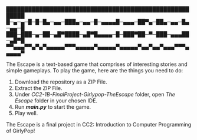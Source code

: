 

███████████████████████████████████████████████████████
█─▄─▄─█─█─█▄─▄▄─███▄─▄▄─█─▄▄▄▄█─▄▄▄─██▀▄─██▄─▄▄─█▄─▄▄─█
███─███─▄─██─▄█▀████─▄█▀█▄▄▄▄─█─███▀██─▀─███─▄▄▄██─▄█▀█
▀▀▄▄▄▀▀▄▀▄▀▄▄▄▄▄▀▀▀▄▄▄▄▄▀▄▄▄▄▄▀▄▄▄▄▄▀▄▄▀▄▄▀▄▄▄▀▀▀▄▄▄▄▄▀

The Escape is a text-based game that comprises of interesting stories and simple gameplays.
To play the game, here are the things you need to do:
  1. Download the repository as a ZIP File.
  2. Extract the ZIP File.
  3. Under _CC2-1B-FinalProject-Girlypop-TheEscape_ folder, open _The Escape_ folder in your chosen IDE.
  4. Run **_main.py_** to start the game.
  5. Play well.

The Escape is a final project in CC2: Introduction to Computer Programming of GirlyPop!
